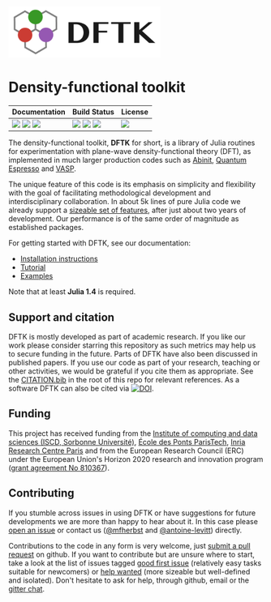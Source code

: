 <img src="https://raw.githubusercontent.com/JuliaMolSim/DFTK.jl/master/docs/logo/DFTK_750x250.png" alt="dftk logo" height="100px" />

# Density-functional toolkit

| **Documentation**                                                                   | **Build Status**                                                         |  **License**                     |
|:----------------------------------------------------------------------------------- |:------------------------------------------------------------------------ |:-------------------------------- |
| [![][docs-img]][docs-url] [![][ddocs-img]][ddocs-url] [![][gitter-img]][gitter-url] | [![][ci-img]][ci-url] [![][ccov-img]][ccov-url] [![][cov-img]][cov-url]  | [![][license-img]][license-url]  |

[ddocs-img]: https://img.shields.io/badge/docs-dev-blue.svg
[ddocs-url]: https://docs.dftk.org/dev

[docs-img]: https://img.shields.io/badge/docs-stable-blue.svg
[docs-url]: https://docs.dftk.org/stable

[gitter-img]: https://badges.gitter.im/DFTK-jl/community.svg
[gitter-url]: https://gitter.im/DFTK-jl/community

[ci-img]: https://github.com/JuliaMolSim/DFTK.jl/workflows/CI/badge.svg?branch=master&event=push
[ci-url]: https://github.com/JuliaMolSim/DFTK.jl/actions

[cov-img]: https://coveralls.io/repos/JuliaMolSim/DFTK.jl/badge.svg?branch=master&service=github
[cov-url]: https://coveralls.io/github/JuliaMolSim/DFTK.jl?branch=master

[ccov-img]: https://codecov.io/gh/JuliaMolSim/DFTK.jl/branch/master/graph/badge.svg?token=A23M0VZ8PQ
[ccov-url]: https://codecov.io/gh/JuliaMolSim/DFTK.jl

[license-img]: https://img.shields.io/github/license/JuliaMolSim/DFTK.jl.svg?maxAge=2592000
[license-url]: https://github.com/JuliaMolSim/DFTK.jl/blob/master/LICENSE

The density-functional toolkit, **DFTK** for short, is a library of
Julia routines for experimentation with plane-wave
density-functional theory (DFT), as implemented in much larger
production codes such as [Abinit](https://www.abinit.org/),
[Quantum Espresso](http://quantum-espresso.org/) and
[VASP](https://www.vasp.at/).

The unique feature of this code is its emphasis on simplicity and flexibility
with the goal of facilitating methodological development and
interdisciplinary collaboration.
In about 5k lines of pure Julia code we already support a
[sizeable set of features](https://juliamolsim.github.io/DFTK.jl/dev/index.html#package-features-1),
after just about two years of development.
Our performance is of the same order of magnitude as established packages.

For getting started with DFTK, see our documentation:
- [Installation instructions](https://juliamolsim.github.io/DFTK.jl/dev/guide/installation/)
- [Tutorial](https://juliamolsim.github.io/DFTK.jl/dev/guide/tutorial/)
- [Examples](https://juliamolsim.github.io/DFTK.jl/dev/#example-index-1)

Note that at least **Julia 1.4** is required.

## Support and citation
DFTK is mostly developed as part of academic research.
If you like our work please consider starring this repository as such metrics
may help us to secure funding in the future.
Parts of DFTK have also been discussed in published papers.
If you use our code as part of your research, teaching or other activities,
we would be grateful if you cite them as appropriate.
See the [CITATION.bib](CITATION.bib) in the root of this repo for relevant references.
As a software DFTK can also be cited via [![DOI](https://zenodo.org/badge/181734238.svg)](https://zenodo.org/badge/latestdoi/181734238).

## Funding
This project has received funding from
the [Institute of computing and data sciences (ISCD, Sorbonne Université)](https://iscd.sorbonne-universite.fr/),
[École des Ponts ParisTech](https://enpc.fr), [Inria Research Centre Paris](https://www.inria.fr/fr/centre-inria-de-paris)
and from the European Research Council (ERC) under the European Union's Horizon 2020 research and
innovation program ([grant agreement No 810367](https://cordis.europa.eu/project/id/810367)).

## Contributing
If you stumble across issues in using DFTK
or have suggestions for future developments
we are more than happy to hear about it.
In this case please [open an issue](https://github.com/JuliaMolSim/DFTK.jl/issues)
or contact us ([@mfherbst](https://github.com/mfherbst)
and [@antoine-levitt](https://github.com/antoine-levitt)) directly.

Contributions to the code in any form is very welcome,
just [submit a pull request](https://github.com/JuliaMolSim/DFTK.jl/pulls)
on github. If you want to contribute but are unsure where to start, take a look
at the list of issues tagged [good first issue](https://github.com/JuliaMolSim/DFTK.jl/issues?q=is%3Aissue+is%3Aopen+label%3A%22good+first+issue%22)
(relatively easy tasks suitable for newcomers) or [help wanted](https://github.com/JuliaMolSim/DFTK.jl/issues?q=is%3Aissue+is%3Aopen+label%3A%22help+wanted%22)
(more sizeable but well-defined and isolated).
Don't hesitate to ask for help, through github, email or the [gitter chat](https://gitter.im/DFTK-jl/community).
